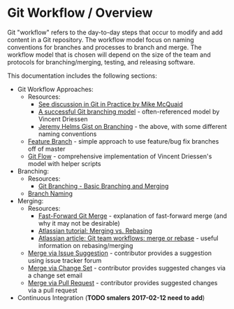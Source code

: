 # Git Workflow / Overview

Git "workflow" refers to the day-to-day steps that occur to modify and add content in a Git repository.
The workflow model focus on naming conventions for branches and processes to branch and merge.
The workflow model that is chosen will depend on the size of the team and protocols for branching/merging,
testing, and releasing software.

This documentation includes the following sections:

* Git Workflow Approaches:
	+ Resources:
		- [See discussion in Git in Practice by Mike McQuaid](https://www.manning.com/books/git-in-practice)
		- [A successful Git branching model](http://nvie.com/posts/a-successful-git-branching-model/) - often-referenced model by Vincent Driessen
		- [Jeremy Helms Gist on Branching](https://gist.github.com/digitaljhelms/4287848) - the above, with some different naming conventions
	+ [Feature Branch](feature-branch) - simple approach to use feature/bug fix branches off of master
	+ [Git Flow](git-flow) - comprehensive implementation of Vincent Driessen's model with helper scripts
* Branching:
	* Resources:
		+ [Git Branching - Basic Branching and Merging](https://git-scm.com/book/en/v2/Git-Branching-Basic-Branching-and-Merging)
	* [Branch Naming](branch-naming)
* Merging:
	+ Resources:
		- [Fast-Forward Git Merge](https://ariya.io/2013/09/fast-forward-git-merge) - explanation of fast-forward merge (and why it may not be desirable)
		- [Atlassian tutorial:  Merging vs. Rebasing](https://www.atlassian.com/git/tutorials/merging-vs-rebasing)
		- [Atlassian article:  Git team workflows: merge or rebase](https://www.atlassian.com/git/articles/git-team-workflows-merge-or-rebase) - useful information on rebasing/merging
	+ [Merge via Issue Suggestion](merge-via-issue-suggestion) - contributor provides a suggestion using issue tracker forum
	+ [Merge via Change Set](merge-via-change-set) - contributor provides suggested changes via a change set email
	+ [Merge via Pull Request](merge-via-pull-request) - contributor provides suggested changes via a pull request
* Continuous Integration (**TODO smalers 2017-02-12 need to add**)
